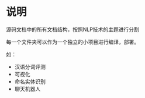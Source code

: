 

# 说明

源码文档中的所有文档结构，按照NLP技术的主题进行分割

每一个文件夹可以作为一个独立的小项目进行编译，部署。




如：

- 汉语分词评测
- 可视化
- 命名实体识别
- 聊天机器人